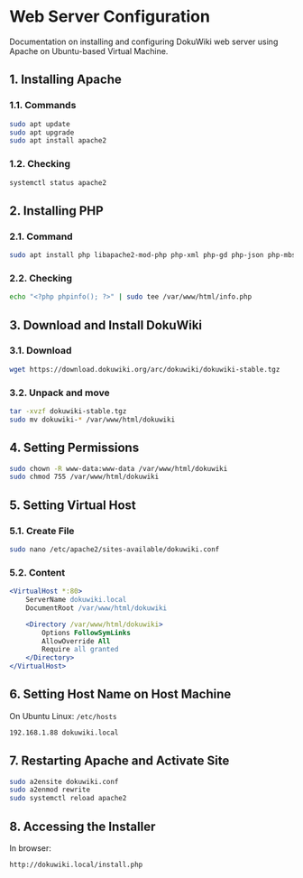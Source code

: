 # Web Server Configuration

Documentation on installing and configuring DokuWiki web server using Apache on Ubuntu-based Virtual Machine.


## 1. Installing Apache

### 1.1. Commands

```bash
sudo apt update
sudo apt upgrade
sudo apt install apache2
```

### 1.2. Checking

```bash
systemctl status apache2
```


## 2. Installing PHP

### 2.1. Command

```bash
sudo apt install php libapache2-mod-php php-xml php-gd php-json php-mbstring
```

### 2.2. Checking

```bash
echo "<?php phpinfo(); ?>" | sudo tee /var/www/html/info.php
```


## 3. Download and Install DokuWiki

### 3.1. Download

```bash
wget https://download.dokuwiki.org/arc/dokuwiki/dokuwiki-stable.tgz
```

### 3.2. Unpack and move

```bash
tar -xvzf dokuwiki-stable.tgz
sudo mv dokuwiki-* /var/www/html/dokuwiki
```


## 4. Setting Permissions

```bash
sudo chown -R www-data:www-data /var/www/html/dokuwiki
sudo chmod 755 /var/www/html/dokuwiki
```


## 5. Setting Virtual Host

### 5.1. Create File

```bash
sudo nano /etc/apache2/sites-available/dokuwiki.conf
```

### 5.2. Content

```apache
<VirtualHost *:80>
    ServerName dokuwiki.local
    DocumentRoot /var/www/html/dokuwiki

    <Directory /var/www/html/dokuwiki>
        Options FollowSymLinks
        AllowOverride All
        Require all granted
    </Directory>
</VirtualHost>
```

## 6. Setting Host Name on Host Machine

On Ubuntu Linux: ```/etc/hosts```

```bash
192.168.1.88 dokuwiki.local
```


## 7. Restarting Apache and Activate Site

```bash
sudo a2ensite dokuwiki.conf
sudo a2enmod rewrite
sudo systemctl reload apache2
```


## 8. Accessing the Installer

In browser:
  ```arduino
  http://dokuwiki.local/install.php
  ```

